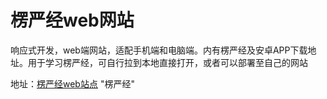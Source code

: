 # 楞严经web网站

响应式开发，web端网站，适配手机端和电脑端。内有楞严经及安卓APP下载地址。用于学习楞严经，可自行拉到本地直接打开，或者可以部署至自己的网站

地址：[楞严经web站点](https://minlong123.github.io/lenyanjing-web.github.io/) "楞严经"
